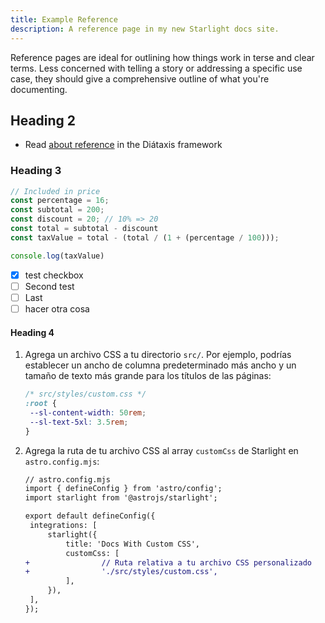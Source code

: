 ```yaml
---
title: Example Reference
description: A reference page in my new Starlight docs site.
---
```


Reference pages are ideal for outlining how things work in terse and clear terms.
Less concerned with telling a story or addressing a specific use case, they should give a comprehensive outline of what you're documenting.

## Heading 2

- Read [about reference](https://diataxis.fr/reference/) in the Diátaxis framework

### Heading 3

```javascript
// Included in price
const percentage = 16;
const subtotal = 200;
const discount = 20; // 10% => 20
const total = subtotal - discount
const taxValue = total - (total / (1 + (percentage / 100)));

console.log(taxValue)
```

- [x] test checkbox
- [ ] Second test
- [ ] Last
- [ ] hacer otra cosa

#### Heading 4

<Steps>

1. Agrega un archivo CSS a tu directorio `src/`.
   Por ejemplo, podrías establecer un ancho de columna predeterminado más ancho y un tamaño de texto más grande para los títulos de las páginas:

   ```css
   /* src/styles/custom.css */
   :root {
   	--sl-content-width: 50rem;
   	--sl-text-5xl: 3.5rem;
   }
   ```

2. Agrega la ruta de tu archivo CSS al array `customCss` de Starlight en `astro.config.mjs`:

   ```diff lang="js"
   // astro.config.mjs
   import { defineConfig } from 'astro/config';
   import starlight from '@astrojs/starlight';

   export default defineConfig({
   	integrations: [
   		starlight({
   			title: 'Docs With Custom CSS',
   			customCss: [
   +                // Ruta relativa a tu archivo CSS personalizado
   +				'./src/styles/custom.css',
   			],
   		}),
   	],
   });
   ```

</Steps>